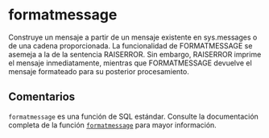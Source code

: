 ﻿---
SidebarGroup: "index-system-functions"
Autogenerated: true
---

# formatmessage

Construye un mensaje a partir de un mensaje existente en sys.messages o de una cadena proporcionada. La funcionalidad de FORMATMESSAGE se asemeja a la de la sentencia RAISERROR. Sin embargo, RAISERROR imprime el mensaje inmediatamente, mientras que FORMATMESSAGE devuelve el mensaje formateado para su posterior procesamiento.

## Comentarios 

`formatmessage` es una función de SQL estándar. Consulte la documentación completa de la función [`formatmessage`](https://learn.microsoft.com/es-es/sql/t-sql/functions/formatmessage-transact-sql) para mayor información.
